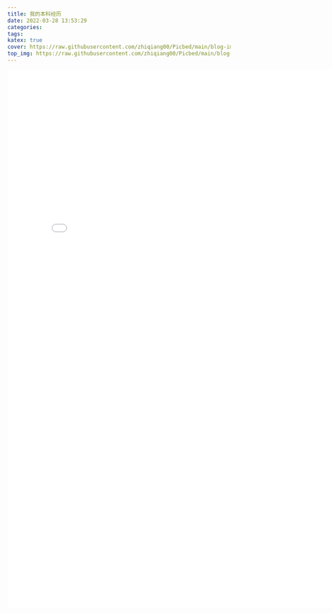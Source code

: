 ```yaml
---
title: 我的本科经历
date: 2022-03-28 13:53:29
categories:
tags:
katex: true
cover: https://raw.githubusercontent.com/zhiqiang00/Picbed/main/blog-images/2022/03/20/32f3d76440f130f63a8c3f4d789fd881-wallhaven-k7lxxq-0dab01.jpg
top_img: https://raw.githubusercontent.com/zhiqiang00/Picbed/main/blog-images/2022/03/20/9d2244833e878e2169062087c9ab0874-wallhaven-g72p87-af7e51.jpg
---
```


<iframe src="cv.pdf#toolbar=0." width="800px" height="1210px" frameborder="0" scrolling="no"></iframe>



